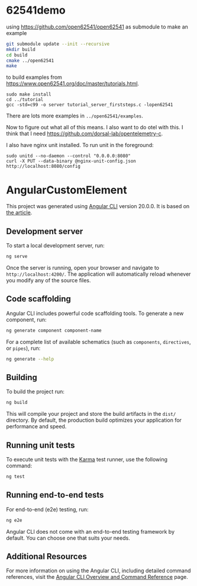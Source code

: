 # 62541demo
using https://github.com/open62541/open62541 as submodule to make an example

```bash
git submodule update --init --recursive
mkdir build
cd build
cmake ../open62541
make

```

to build examples from https://www.open62541.org/doc/master/tutorials.html.

```
sudo make install
cd ../tutorial
gcc -std=c99 -o server tutorial_server_firststeps.c -lopen62541
```

There are lots more examples in `../open62541/examples`.

Now to figure out what all of this means. I also want to do otel with this. I think that I need https://github.com/dorsal-lab/opentelemetry-c.

I also have nginx unit installed. To run unit in the foreground:

```
sudo unitd --no-daemon --control "0.0.0.0:8080"
curl -X PUT --data-binary @nginx-unit-config.json http://localhost:8080/config
```

# AngularCustomElement

This project was generated using [Angular CLI](https://github.com/angular/angular-cli) version 20.0.0. It is based on [the article](https://medium.com/@cory.lewis1997/angular-17-component-library-wired-for-web-components-3dccb87a6f87).

## Development server

To start a local development server, run:

```bash
ng serve
```

Once the server is running, open your browser and navigate to `http://localhost:4200/`. The application will automatically reload whenever you modify any of the source files.

## Code scaffolding

Angular CLI includes powerful code scaffolding tools. To generate a new component, run:

```bash
ng generate component component-name
```

For a complete list of available schematics (such as `components`, `directives`, or `pipes`), run:

```bash
ng generate --help
```

## Building

To build the project run:

```bash
ng build
```

This will compile your project and store the build artifacts in the `dist/` directory. By default, the production build optimizes your application for performance and speed.

## Running unit tests

To execute unit tests with the [Karma](https://karma-runner.github.io) test runner, use the following command:

```bash
ng test
```

## Running end-to-end tests

For end-to-end (e2e) testing, run:

```bash
ng e2e
```

Angular CLI does not come with an end-to-end testing framework by default. You can choose one that suits your needs.

## Additional Resources

For more information on using the Angular CLI, including detailed command references, visit the [Angular CLI Overview and Command Reference](https://angular.dev/tools/cli) page.
